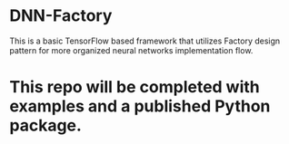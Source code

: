 # DNN-Factory
This is a basic TensorFlow based framework that utilizes Factory design pattern for more organized neural networks implementation flow. 

# This repo will be completed with examples and a published Python package.
